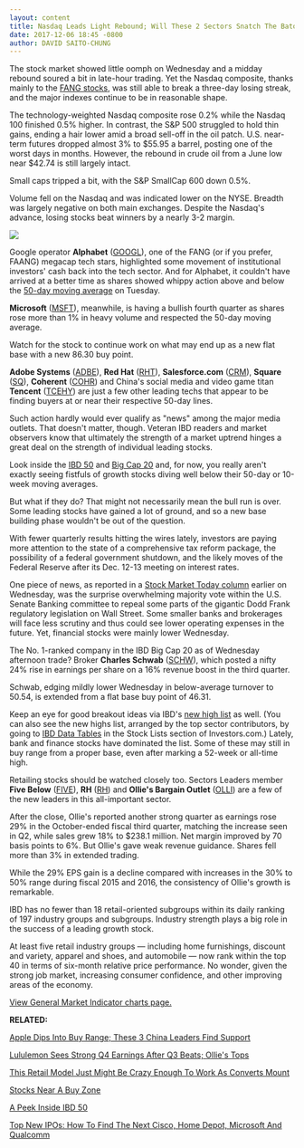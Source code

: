 ```yaml
---
layout: content
title: Nasdaq Leads Light Rebound; Will These 2 Sectors Snatch The Baton From Tech?
date: 2017-12-06 18:45 -0800
author: DAVID SAITO-CHUNG
---
```






The stock market showed little oomph on Wednesday and a midday rebound soured a bit in late-hour trading. Yet the Nasdaq composite, thanks mainly to the [FANG stocks](https://www.investors.com/market-trend/stock-market-today/alphabet-google-stock-buy-tech-breakout/), was still able to break a three-day losing streak, and the major indexes continue to be in reasonable shape.




 The technology-weighted Nasdaq composite rose 0.2% while the Nasdaq 100 finished 0.5% higher. In contrast, the S&P 500 struggled to hold thin gains, ending a hair lower amid a broad sell-off in the oil patch. U.S. near-term futures dropped almost 3% to $55.95 a barrel, posting one of the worst days in months. However, the rebound in crude oil from a June low near $42.74 is still largely intact.


Small caps tripped a bit, with the S&P SmallCap 600 down 0.5%.


Volume fell on the Nasdaq and was indicated lower on the NYSE. Breadth was largely negative on both main exchanges. Despite the Nasdaq's advance, losing stocks beat winners by a nearly 3-2 margin.


![](https://www.investors.com/wp-content/uploads/2017/12/MP120617-185x300.jpg)


Google operator **Alphabet** ([GOOGL](https://research.investors.com/quote.aspx?symbol=GOOGL)), one of the FANG (or if you prefer, FAANG) megacap tech stars, highlighted some movement of institutional investors' cash back into the tech sector. And for Alphabet, it couldn't have arrived at a better time as shares showed whippy action above and below the [50-day moving average](http://www.investors.com/how-to-invest/investors-corner/50-day-moving-average/) on Tuesday.


**Microsoft** ([MSFT](https://research.investors.com/quote.aspx?symbol=MSFT)), meanwhile, is having a bullish fourth quarter as shares rose more than 1% in heavy volume and respected the 50-day moving average.


Watch for the stock to continue work on what may end up as a new flat base with a new 86.30 buy point.


**Adobe Systems** ([ADBE](https://research.investors.com/quote.aspx?symbol=ADBE)), **Red Hat** ([RHT](https://research.investors.com/quote.aspx?symbol=RHT)), **Salesforce.com** ([CRM](https://research.investors.com/quote.aspx?symbol=CRM)), **Square** ([SQ](https://research.investors.com/quote.aspx?symbol=SQ)), **Coherent** ([COHR](https://research.investors.com/quote.aspx?symbol=COHR)) and China's social media and video game titan **Tencent** ([TCEHY](https://research.investors.com/quote.aspx?symbol=TCEHY)) are just a few other leading techs that appear to be finding buyers at or near their respective 50-day lines.


Such action hardly would ever qualify as "news" among the major media outlets. That doesn't matter, though. Veteran IBD readers and market observers know that ultimately the strength of a market uptrend hinges a great deal on the strength of individual leading stocks.


Look inside the [IBD 50](https://research.investors.com/stock-lists/ibd-50/) and [Big Cap 20](https://research.investors.com/stock-lists/big-cap-20/) and, for now, you really aren't exactly seeing fistfuls of growth stocks diving well below their 50-day or 10-week moving averages.



But what if they do? That might not necessarily mean the bull run is over. Some leading stocks have gained a lot of ground, and so a new base building phase wouldn't be out of the question.


With fewer quarterly results hitting the wires lately, investors are paying more attention to the state of a comprehensive tax reform package, the possibility of a federal government shutdown, and the likely moves of the Federal Reserve after its Dec. 12-13 meeting on interest rates.


One piece of news, as reported in a [Stock Market Today column](https://www.investors.com/category/market-trend/stock-market-today/) earlier on Wednesday, was the surprise overwhelming majority vote within the U.S. Senate Banking committee to repeal some parts of the gigantic Dodd Frank regulatory legislation on Wall Street. Some smaller banks and brokerages will face less scrutiny and thus could see lower operating expenses in the future. Yet, financial stocks were mainly lower Wednesday.



The No. 1-ranked company in the IBD Big Cap 20 as of Wednesday afternoon trade? Broker **Charles Schwab** ([SCHW](https://research.investors.com/quote.aspx?symbol=SCHW)), which posted a nifty 24% rise in earnings per share on a 16% revenue boost in the third quarter.


Schwab, edging mildly lower Wednesday in below-average turnover to 50.54, is extended from a flat base buy point of 46.31.


Keep an eye for good breakout ideas via IBD's [new high list](https://research.investors.com/stock-lists/new-highs/) as well. (You can also see the new highs list, arranged by the top sector contributors, by going to [IBD Data Tables](https://www.investors.com/ibd-data-tables/) in the Stock Lists section of Investors.com.) Lately, bank and finance stocks have dominated the list. Some of these may still in buy range from a proper base, even after marking a 52-week or all-time high.



Retailing stocks should be watched closely too. Sectors Leaders member **Five Below** ([FIVE](https://research.investors.com/quote.aspx?symbol=FIVE)), **RH** ([RH](https://research.investors.com/quote.aspx?symbol=RH)) and **Ollie's Bargain Outlet** ([OLLI](https://research.investors.com/quote.aspx?symbol=OLLI)) are a few of the new leaders in this all-important sector.


After the close, Ollie's reported another strong quarter as earnings rose 29% in the October-ended fiscal third quarter, matching the increase seen in Q2, while sales grew 18% to $238.1 million. Net margin improved by 70 basis points to 6%. But Ollie's gave weak revenue guidance. Shares fell more than 3% in extended trading.


While the 29% EPS gain is a decline compared with increases in the 30% to 50% range during fiscal 2015 and 2016, the consistency of Ollie's growth is remarkable.


IBD has no fewer than 18 retail-oriented subgroups within its daily ranking of 197 industry groups and subgroups. Industry strength plays a big role in the success of a leading growth stock.


At least five retail industry groups — including home furnishings, discount and variety, apparel and shoes, and automobile — now rank within the top 40 in terms of six-month relative price performance. No wonder, given the strong job market, increasing consumer confidence, and other improving areas of the economy.


[View General Market Indicator charts page.](https://www.investors.com/wp-content/uploads/2017/12/IBD0612152511GMI.pdf)


**RELATED:**


[Apple Dips Into Buy Range; These 3 China Leaders Find Support](https://www.investors.com/market-trend/stock-market-today/apple-dips-into-buy-range-these-3-china-leaders-find-support-sp-500-futures/)


[Lululemon Sees Strong Q4 Earnings After Q3 Beats; Ollie's Tops](https://www.investors.com/news/lululemon-athletica-ollies-bargain-outlet-earnings-on-tap-what-to-expect/)


[This Retail Model Just Might Be Crazy Enough To Work As Converts Mount](https://www.investors.com/news/this-retail-model-just-might-be-crazy-enough-to-work-as-converts-mount/)


[Stocks Near A Buy Zone](https://www.investors.com/category/stock-lists/stocks-near-a-buy-zone/)


[A Peek Inside IBD 50](https://research.investors.com/stock-lists/ibd-50/)


[Top New IPOs: How To Find The Next Cisco, Home Depot, Microsoft And Qualcomm](https://www.investors.com/news/top-ipo-stock-gems-which-new-stocks-next-google/)




